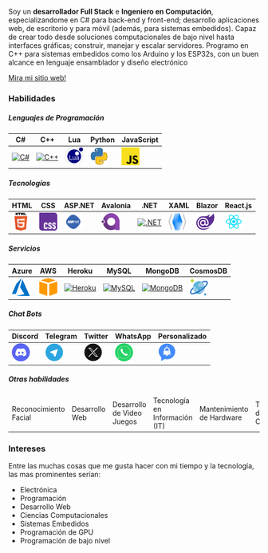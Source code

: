 Soy un **desarrollador Full Stack** e **Ingeniero en Computación**, especializandome en C# para back-end y front-end; desarrollo aplicaciones web, de escritorio y para móvil (además, para sistemas embedidos). Capaz de crear todo desde soluciones computacionales de bajo nivel hasta interfaces gráficas; construir, manejar y escalar servidores. Programo en C++ para sistemas embedidos como los Arduino y los ESP32s, con un buen alcance en lenguaje ensamblador y diseño electrónico

<span class="not-in-website"><a href="https://diegog1019.github.io/">Mira mi sitio web!</a></span>

<h3> Habilidades </h3>

<h5> Lenguajes de Programación </h5>

<p>

<table class="notable-apps">
    <tbody>
      <tr>
        <td class="highlightable">
			<a href="https://docs.microsoft.com/en-us/dotnet/csharp/" target="_blank" rel="noreferrer">
				<img src="https://raw.githubusercontent.com/danielcranney/readme-generator/main/public/icons/skills/csharp-colored.svg" width="36" height="36" alt="C#" />
			</a>
		</td>
		<td class="highlightable">
			<a href="https://docs.microsoft.com/en-us/cpp/?view=msvc-170" target="_blank" rel="noreferrer">
				<img src="https://raw.githubusercontent.com/danielcranney/readme-generator/main/public/icons/skills/cplusplus-colored.svg" width="36" height="36" alt="C++" />
			</a>
		</td>
		<td class="highlightable">
			<a href="https://www.lua.org/" target="_blank" rel="noreferrer">
				<img src="https://raw.githubusercontent.com/DiegoG1019/DiegoG1019/main/lua_logo.png" width="36" height="36" alt="Lua" />
			</a>
		</td>
		<td class="highlightable">
			<a href="https://www.python.org/" target="_blank" rel="noreferrer">
				<img src="https://raw.githubusercontent.com/DiegoG1019/DiegoG1019/main/python_logo.png" width="36" height="36" alt="Python" />
			</a>
		</td>
		<td class="highlightable">
			<a href="https://en.wikipedia.org/wiki/JavaScript" target="_blank" rel="noreferrer">
				<img src="https://raw.githubusercontent.com/DiegoG1019/DiegoG1019/main/js_logo.png" width="36" height="36" alt="JavaScript" />
			</a>
		</td>
      </tr>
  </tbody>
  
  <thead>
    <tr>
      <th> C# </th>
      <th> C++ </th>
      <th> Lua </th>
      <th> Python </th>
      <th> JavaScript </th>
    </tr>
  </thead>
</table>
</p>

<h5> Tecnologías </h5>
<p>
<table>
	<tbody>
	<tr>
		<td class="highlightable">
			<a href="https://en.wikipedia.org/wiki/HTML" target="_blank" rel="noreferrer">
				<img src="https://raw.githubusercontent.com/DiegoG1019/DiegoG1019/main/html_logo.png" width="36" height="36" alt="HTML" />
			</a>
		</td>
		<td class="highlightable">
			<a href="https://en.wikipedia.org/wiki/CSS" target="_blank" rel="noreferrer">
				<img src="https://raw.githubusercontent.com/DiegoG1019/DiegoG1019/main/css_logo.png" width="36" height="36" alt="CSS" />
			</a>
		</td>
		<td class="highlightable">
			<a href="https://docs.microsoft.com/en-us/aspnet/core/introduction-to-aspnet-core?view=aspnetcore-6.0" target="_blank" rel="noreferrer">
				<img src="https://raw.githubusercontent.com/DiegoG1019/DiegoG1019/main/aspnet_logo.png" width="36" height="36" alt="ASP.NET" />
			</a>
		</td>
		<td class="highlightable">
			<a href="https://avaloniaui.net/" target="_blank" rel="noreferrer">
				<img src="https://raw.githubusercontent.com/DiegoG1019/DiegoG1019/main/avalonia_logo.png" width="36" height="36" alt="Avalonia" />
			</a>
		</td>
		<td class="highlightable">
			<a href="https://dotnet.microsoft.com/en-us/" target="_blank" rel="noreferrer">
				<img src="https://raw.githubusercontent.com/danielcranney/readme-generator/main/public/icons/skills/dot-net-colored.svg" width="36" height="36" alt=".NET" />
			</a>
		</td>
		<td class="highlightable">
			<a href="https://docs.microsoft.com/en-us/dotnet/desktop/wpf/overview/?view=netdesktop-6.0" target="_blank" rel="noreferrer">
				<img src="https://raw.githubusercontent.com/DiegoG1019/DiegoG1019/main/xaml_logo.png" width="36" height="36" alt="XAML" />
			</a>
		</td>
		<td class="highlightable">
			<a href="https://dotnet.microsoft.com/en-us/apps/aspnet/web-apps/blazor" target="_blank" rel="noreferrer">
				<img src="https://raw.githubusercontent.com/DiegoG1019/DiegoG1019/main/blazor_logo.png" width="36" height="36" alt="Blazor" />
			</a>
		</td>
		<td class="highlightable">
			<a href="https://react.dev/" target="_blank" rel="noreferrer">
				<img src="https://raw.githubusercontent.com/DiegoG1019/DiegoG1019/main/react_logo.png" width="36" height="36" alt="React.js" />
			</a>
		</td>
	</tr>
	</tbody>
  
  <thead>
    <tr>
      <th> HTML </th>
      <th> CSS </th>
	  <th> ASP.NET </th>
	  <th> Avalonia </th>
	  <th> .NET </th>
	  <th> XAML </th>
	  <th> Blazor </th>
	  <th> React.js </th>
    </tr>
  </thead>
</table>
</p>

<h5> Servicios </h5>
<p>
<table>
	<tbody>
		<tr>
			<td class="highlightable">
				<a href="https://azure.microsoft.com/en-us/" target="_blank" rel="noreferrer">
					<img src="https://raw.githubusercontent.com/DiegoG1019/DiegoG1019/main/azure_logo.png" width="36" height="36" alt="Microsoft Azure" />
				</a>
			</td>
			<td class="highlightable">
				<a href="https://aws.amazon.com/" target="_blank" rel="noreferrer">
					<img src="https://raw.githubusercontent.com/DiegoG1019/DiegoG1019/main/aws_logo.png" width="36" height="36" alt="Amazon AWS" />
				</a>
			</td>
			<td class="highlightable">
				<a href="https://www.heroku.com/" target="_blank" rel="noreferrer">
					<img src="https://raw.githubusercontent.com/danielcranney/readme-generator/main/public/icons/skills/heroku-colored.svg" width="36" height="36" alt="Heroku" />
				</a>
			</td>
			<td class="highlightable">
				<a href="https://www.mysql.com/" target="_blank" rel="noreferrer">
					<img src="https://raw.githubusercontent.com/danielcranney/readme-generator/main/public/icons/skills/mysql-colored.svg" width="36" height="36" alt="MySQL" />
				</a>
			</td>
			<td class="highlightable">
				<a href="https://www.mongodb.com/" target="_blank" rel="noreferrer">
					<img src="https://raw.githubusercontent.com/danielcranney/readme-generator/main/public/icons/skills/mongodb-colored.svg" width="36" height="36" alt="MongoDB" />
				</a>
			</td>
			<td class="highlightable">
				<a href="https://azure.microsoft.com/en-us/services/cosmos-db/" target="_blank" rel="noreferrer">
					<img src="https://raw.githubusercontent.com/DiegoG1019/DiegoG1019/main/cosmosdb_logo.png" width="36" height="36" alt="CosmosDB" />
				</a>
			</td>
		</tr>
	</tbody>
  
  <thead>
    <tr>
      <th> Azure </th>
      <th> AWS </th>
	  <th> Heroku </th>
	  <th> MySQL </th>
	  <th> MongoDB </th>
	  <th> CosmosDB </th>
    </tr>
  </thead>
</table>
</p>

<h5> Chat Bots </h5>

<p>
<table>
	<tbody>
		<tr>
			<td class="highlightable">
				<a href="https://discord.com/" target="_blank" rel="noreferrer">
					<img src="https://raw.githubusercontent.com/DiegoG1019/DiegoG1019/main/discord_logo.png" width="36" height="36" alt="Discord" />
				</a>
			</td>
			<td class="highlightable">
				<a href="https://telegram.org/" target="_blank" rel="noreferrer">
					<img src="https://raw.githubusercontent.com/DiegoG1019/DiegoG1019/main/telegram_logo.png" width="36" height="36" alt="Telegram" />
				</a>
			</td>
			<td class="highlightable">
				<a href="twitter.com" target="_blank" rel="noreferrer">
					<img src="https://raw.githubusercontent.com/DiegoG1019/DiegoG1019/main/twitter_logo.png" width="36" height="36" alt="Twitter (X)" />
				</a>
			</td>
			<td class="highlightable">
				<a href="https://www.whatsapp.com/" target="_blank" rel="noreferrer">
					<img src="https://raw.githubusercontent.com/DiegoG1019/DiegoG1019/main/whatsapp_logo.png" width="36" height="36" alt="WhatsApp" />
				</a>
			</td>
			<td class="highlightable">
				<a href="https://en.wikipedia.org/wiki/Chatbot" target="_blank" rel="noreferrer">
					<img src="https://raw.githubusercontent.com/DiegoG1019/DiegoG1019/main/chatbot.png" width="36" height="36" alt="ChatBot" />
				</a>
			</td>
		</tr>
	</tbody>
  
  <thead>
    <tr>
      <th> Discord </th>
      <th> Telegram </th>
	  <th> Twitter </th>
	  <th> WhatsApp </th>
	  <th> Personalizado </th>
    </tr>
  </thead>
</table>
</p>

<h5> Otras habilidades </h5>
<p>
<table>
	<tr>
		<thead>
			<td class="highlightable"> Reconocimiento Facial </td>
			<td class="highlightable"> Desarrollo Web </td>
			<td class="highlightable"> Desarrollo de Video Juegos </td>
			<td class="highlightable"> Tecnología en Información (IT) </td>
			<td class="highlightable"> Mantenimiento de Hardware </td>
			<td class="highlightable"> Tutoría de Código </td>
			<td class="highlightable"> Sistemas Embedidos </td>
			<td class="highlightable"> HTTP/S REST APIs Web </td>
			<td class="highlightable"> OAuth </td>
			<td class="highlightable"> JWT </td>
		</thead>
	</tr>
</table>
</p>

<h3> Intereses </h3>
<p>
Entre las muchas cosas que me gusta hacer con mi tiempo y la tecnología, las mas prominentes serían:
<ul>
	<li class="highlightable"> Electrónica </li>
	<li class="highlightable"> Programación </li>
	<li class="highlightable"> Desarrollo Web </li>
	<li class="highlightable"> Ciencias Computacionales </li>
	<li class="highlightable"> Sistemas Embedidos </li>
	<li class="highlightable"> Programación de GPU </li>
	<li class="highlightable"> Programación de bajo nivel </li>
</ul>
</p>
